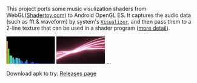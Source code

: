 This project ports some music visulization shaders from WebGL([Shadertoy.com](https://www.shadertoy.com/)) to Android OpenGL ES. It captures the audio data (such as fft & waveform) by system's [`Visualizer`](https://developer.android.com/reference/android/media/audiofx/Visualizer.html), and then pass them to a 2-line texture that can be used in a shader program ([more detail](https://forum.openframeworks.cc/t/passing-fft-audio-data-into-a-shader-as-a-texture2d-object-shadertoy/13756)).

![Preview](image/p1.png) ![Preview](image/p2.png) ...

Download apk to try: [Releases page](https://github.com/nekocode/MusicVisualization/releases)
